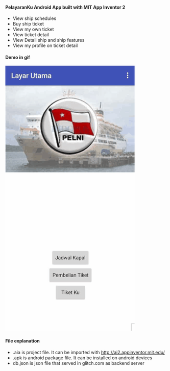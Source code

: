 #### PelayaranKu Android App built with MIT App Inventor 2

- View ship schedules
- Buy ship ticket
- View my own ticket
- View ticket detail
- View Detail ship and ship features
- View my profile on ticket detail


#### Demo in gif
![Alt Text](https://raw.githubusercontent.com/Moanrisy/PelayaranKu/main/PelayaranKu.gif)

#### File explanation
- .aia is project file. It can be imported with http://ai2.appinventor.mit.edu/
- .apk is android package file. It can be installed on android devices
- db.json is json file that served in glitch.com as backend server
